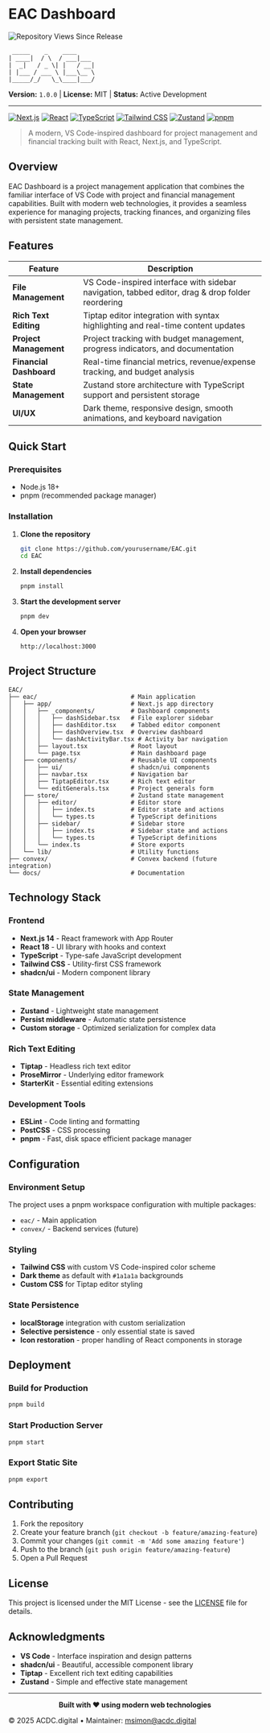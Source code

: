 # EAC Dashboard

![Repository Views Since Release](https://visitor-badge.laobi.icu/badge?page_id=matthewsimon.EAC)

```text
 _____    _    ____     
| ____|  / \  / ___|___ 
|  _|   / _ \| |   / __|
| |___ / ___ \ |___\__ \
|_____/_/   \_\____|___/
```

**Version:** `1.0.0` | **License:** MIT | **Status:** Active Development

---

[![Next.js](https://img.shields.io/badge/Next.js-14-000000?logo=next.js&logoColor=white&labelColor=101010)](https://nextjs.org/) [![React](https://img.shields.io/badge/React-18-61DAFB?logo=react&logoColor=white&labelColor=101010)](https://reactjs.org/) [![TypeScript](https://img.shields.io/badge/TypeScript-5-3178C6?logo=typescript&logoColor=white&labelColor=101010)](https://www.typescriptlang.org/) [![Tailwind CSS](https://img.shields.io/badge/Tailwind_CSS-3-06B6D4?logo=tailwindcss&logoColor=white&labelColor=101010)](https://tailwindcss.com/) [![Zustand](https://img.shields.io/badge/Zustand-State_Management-FF6B35?logo=react&logoColor=white&labelColor=101010)](https://github.com/pmndrs/zustand) [![pnpm](https://img.shields.io/badge/pnpm-Workspace-F69220?logo=pnpm&logoColor=white&labelColor=101010)](https://pnpm.io/)

> A modern, VS Code-inspired dashboard for project management and financial tracking built with React, Next.js, and TypeScript.

## Overview

EAC Dashboard is a project management application that combines the familiar interface of VS Code with project and financial management capabilities. Built with modern web technologies, it provides a seamless experience for managing projects, tracking finances, and organizing files with persistent state management.

## Features

| Feature | Description |
|---------|-------------|
| **File Management** | VS Code-inspired interface with sidebar navigation, tabbed editor, drag & drop folder reordering |
| **Rich Text Editing** | Tiptap editor integration with syntax highlighting and real-time content updates |
| **Project Management** | Project tracking with budget management, progress indicators, and documentation |
| **Financial Dashboard** | Real-time financial metrics, revenue/expense tracking, and budget analysis |
| **State Management** | Zustand store architecture with TypeScript support and persistent storage |
| **UI/UX** | Dark theme, responsive design, smooth animations, and keyboard navigation |

## Quick Start

### Prerequisites
- Node.js 18+ 
- pnpm (recommended package manager)

### Installation

1. **Clone the repository**
   ```bash
   git clone https://github.com/yourusername/EAC.git
   cd EAC
   ```

2. **Install dependencies**
   ```bash
   pnpm install
   ```

3. **Start the development server**
   ```bash
   pnpm dev
   ```

4. **Open your browser**
   ```
   http://localhost:3000
   ```

## Project Structure

```
EAC/
├── eac/                          # Main application
│   ├── app/                      # Next.js app directory
│   │   ├── _components/          # Dashboard components
│   │   │   ├── dashSidebar.tsx   # File explorer sidebar
│   │   │   ├── dashEditor.tsx    # Tabbed editor component
│   │   │   ├── dashOverview.tsx  # Overview dashboard
│   │   │   └── dashActivityBar.tsx # Activity bar navigation
│   │   ├── layout.tsx            # Root layout
│   │   └── page.tsx              # Main dashboard page
│   ├── components/               # Reusable UI components
│   │   ├── ui/                   # shadcn/ui components
│   │   ├── navbar.tsx            # Navigation bar
│   │   ├── TiptapEditor.tsx      # Rich text editor
│   │   └── editGenerals.tsx      # Project generals form
│   ├── store/                    # Zustand state management
│   │   ├── editor/               # Editor store
│   │   │   ├── index.ts          # Editor state and actions
│   │   │   └── types.ts          # TypeScript definitions
│   │   ├── sidebar/              # Sidebar store
│   │   │   ├── index.ts          # Sidebar state and actions
│   │   │   └── types.ts          # TypeScript definitions
│   │   └── index.ts              # Store exports
│   └── lib/                      # Utility functions
├── convex/                       # Convex backend (future integration)
└── docs/                         # Documentation
```

## Technology Stack

### Frontend
- **Next.js 14** - React framework with App Router
- **React 18** - UI library with hooks and context
- **TypeScript** - Type-safe JavaScript development
- **Tailwind CSS** - Utility-first CSS framework
- **shadcn/ui** - Modern component library

### State Management
- **Zustand** - Lightweight state management
- **Persist middleware** - Automatic state persistence
- **Custom storage** - Optimized serialization for complex data

### Rich Text Editing
- **Tiptap** - Headless rich text editor
- **ProseMirror** - Underlying editor framework
- **StarterKit** - Essential editing extensions

### Development Tools
- **ESLint** - Code linting and formatting
- **PostCSS** - CSS processing
- **pnpm** - Fast, disk space efficient package manager

## Configuration

### Environment Setup
The project uses a pnpm workspace configuration with multiple packages:
- `eac/` - Main application
- `convex/` - Backend services (future)

### Styling
- **Tailwind CSS** with custom VS Code-inspired color scheme
- **Dark theme** as default with `#1a1a1a` backgrounds
- **Custom CSS** for Tiptap editor styling

### State Persistence
- **localStorage** integration with custom serialization
- **Selective persistence** - only essential state is saved
- **Icon restoration** - proper handling of React components in storage

## Deployment

### Build for Production
```bash
pnpm build
```

### Start Production Server
```bash
pnpm start
```

### Export Static Site
```bash
pnpm export
```

## Contributing

1. Fork the repository
2. Create your feature branch (`git checkout -b feature/amazing-feature`)
3. Commit your changes (`git commit -m 'Add some amazing feature'`)
4. Push to the branch (`git push origin feature/amazing-feature`)
5. Open a Pull Request

## License

This project is licensed under the MIT License - see the [LICENSE](LICENSE) file for details.

## Acknowledgments

- **VS Code** - Interface inspiration and design patterns
- **shadcn/ui** - Beautiful, accessible component library
- **Tiptap** - Excellent rich text editing capabilities
- **Zustand** - Simple and effective state management

---

<div align="center">
  <strong>Built with ❤️ using modern web technologies</strong>
</div>

© 2025 ACDC.digital • Maintainer: msimon@acdc.digital

